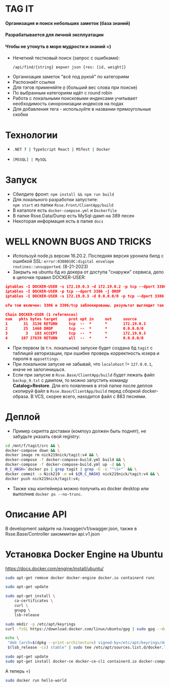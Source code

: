# TAG IT 
#### Организация и поиск небольших заметок (база знаний)
#### Разрабатывается для личной эксплуатации
#### Чтобы не утонуть в море мудрости и знаний =)

* Нечеткий тестковый поиск (запрос с ошибками): 
  ```bash
  /api/find/{string} вернет json {res: [id, weight]}
  ```
* Организация заметок "всё под рукой" по категориям
* Распознаёт ссылки 
* Для тэгов применяйте ```@``` (больший вес слова при поиске)
* По выбранным категориям идёт с round robin
* Работа с локальными поисковыми индексами учитывает необходимость 
синхронизации индексов на подах
* Для добавления тега - используйте в названии прямоугольные скобки

# Технологии
* ```bash
  .NET 7 | TypeScript React | MSTest | Docker
  ```    
* ```bash
  [MSSQL] | MySQL
  ```
# Запуск
* Сбилдите фронт: ```npm install && npm run build```  
* Для локального разработки запустите:  
  ```npm start``` из папки ```Rsse.Front/ClientApp/build```  
* В каталоге есть ```docker-compose.yml``` и ```Dockerfile```
* В папке Rsse.Data/Dump есть MySql-дамп на 389 песен
* Некоторая информация есть в папке ```docs```

# WELL KNOWN BUGS AND TRICKS
* Используй node.js версии 16.20.2. Последняя версия уронила билд с ошибкой SSL:
`error:0308010C:digital envelope routines::unsupported`. (8-21-2023)
* Закрыть на ubuntu бд из докера от доступа "снаружи" сервиса, дело в цепочке правил DOCKER-USER:
```json
iptables -I DOCKER-USER -s 172.19.0.3 -d 172.19.0.2 -p tcp --dport 3306 -j ACCEPT //выглядит лишним, но бог с ним
iptables -I DOCKER-USER -p tcp --dport 3306 -j DROP
iptables -I DOCKER-USER -s 172.19.0.3 -d 0.0.0.0/0 -p tcp --dport 3306 -j RETURN

ufw тож включен: 3306 и 3306/tcp заблокированы. результат выглядит так: netstat -ntlp или iptables -S

Chain DOCKER-USER (1 references)
num   pkts bytes target     prot opt in     out     source               destination
1       31  3136 RETURN     tcp  --  *      *       172.19.0.3           0.0.0.0/0            tcp dpt:3306
2       25  1460 DROP       tcp  --  *      *       0.0.0.0/0            0.0.0.0/0            tcp dpt:3306
3        3   183 ACCEPT     tcp  --  *      *       172.19.0.3           172.19.0.2           tcp dpt:3306
4      107 27639 RETURN     all  --  *      *       0.0.0.0/0            0.0.0.0/0
```
* При первом (в т.ч. локальном) запуске будет создана бд `tagit` с таблицей авторизации, при ошибке проверь корректность юзера и пароля в `appsettings`.
* При локальном запуске не забывай, что `localohost` != `127.0.0.1`, иначе не залогинишься.
* Если при запуске в `Rsse.Base/ClientApp/build` будет лежать файл `backup_9.txt` с дампом, то можно запустить команду **Catalog>Restore**.
  Для его появления в этой папке после деплоя скопируй файл в `Rsse.Base/ClientApp/build` перед сборкой docker-образа. В VCS, скорее всего, находится 
  файл с 883 песнями.

# Деплой
* Пример скрипта доставки (компоуз должен быть поднят), не забудьте указать свой registry:
```bash
cd /mnt/f/tagit/src && \
docker-compose down && \
docker image rm nick219nick/tagit:v4 && \
docker-compose -f docker-compose-build.yml build && \
docker-compose -f docker-compose-build.yml up -d && \
R_C_HASH=`docker ps | grep tagit | grep -E -o "^\S+"` && \
docker commit -a Nick219 -m v4 ${R_C_HASH} nick219nick/tagit:v4 && \
docker push nick219nick/tagit:v4;
```
* Также хэш контейнера можно получить из docker desktop или выполнив `docker ps --no-trunc`.

# Описание API

В development зайдите на /swagger/v1/swagger.json, также в Rsse.Base/Controller закоммитан api.v1.json

# Установка Docker Engine на Ubuntu

https://docs.docker.com/engine/install/ubuntu/  

```bash
sudo apt-get remove docker docker-engine docker.io containerd runc

sudo apt-get update

sudo apt-get install \
    ca-certificates \
    curl \
    gnupg \
    lsb-release

sudo mkdir -p /etc/apt/keyrings
curl -fsSL https://download.docker.com/linux/ubuntu/gpg | sudo gpg --dearmor -o /etc/apt/keyrings/docker.gpg

echo \
 "deb [arch=$(dpkg --print-architecture) signed-by=/etc/apt/keyrings/docker.gpg] https://download.docker.com/linux/ubuntu \
 $(lsb_release -cs) stable" | sudo tee /etc/apt/sources.list.d/docker.list > /dev/null

sudo apt-get update
sudo apt-get install docker-ce docker-ce-cli containerd.io docker-compose-plugin
```
А теперь =)
```bash
sudo docker run hello-world
```
